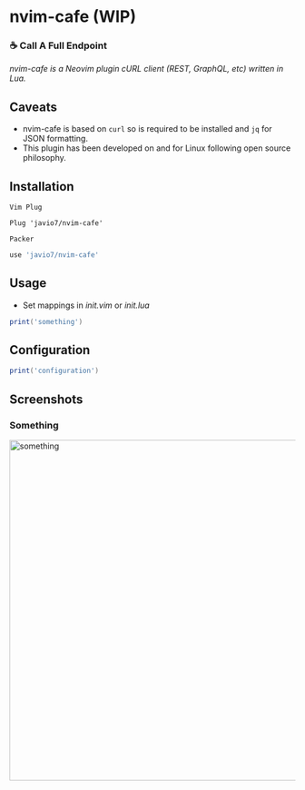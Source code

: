 # nvim-cafe (WIP)
### :coffee: Call A Full Endpoint
*nvim-cafe is a Neovim plugin cURL client (REST, GraphQL, etc) written in Lua.*

## Caveats
- nvim-cafe is based on `curl` so is required to be installed and `jq` for JSON formatting. 
- This plugin has been developed on and for Linux following open source philosophy.

## Installation
`Vim Plug`
```vim
Plug 'javio7/nvim-cafe'
```
`Packer`
```lua
use 'javio7/nvim-cafe'
```

## Usage
- Set mappings in *init.vim* or *init.lua*
```lua
print('something')
```

## Configuration
```lua
print('configuration')
```

## Screenshots
### Something

<img src="" alt="something" style="width:600px;"/>

